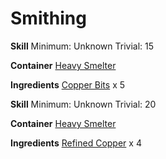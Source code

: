 <!-- TITLE: Copper Ingot -->
<!-- SUBTITLE:  -->
# Smithing
**Skill**
Minimum: Unknown
Trivial: 15

**Container**
[Heavy Smelter](heavy-smelter)

**Ingredients**
[Copper Bits](copper-bits) x 5

**Skill**
Minimum: Unknown
Trivial: 20

**Container**
[Heavy Smelter](heavy-smelter)

**Ingredients**
[Refined Copper](refined-copper) x 4